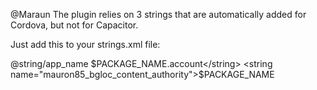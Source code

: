 @Maraun The plugin relies on 3 strings that are automatically added for Cordova, but not for Capacitor.

Just add this to your strings.xml file:

<string name="mauron85_bgloc_account_name">@string/app_name</string>
<string name="mauron85_bgloc_account_type">$PACKAGE_NAME.account</string>
<string name="mauron85_bgloc_content_authority">$PACKAGE_NAME</string>